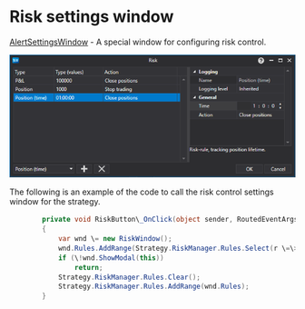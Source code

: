 # Risk settings window

[AlertSettingsWindow](../api/StockSharp.Alerts.AlertSettingsWindow.html) \- A special window for configuring risk control. 

![API GUI RiskWindow](../images/API_GUI_RiskWindow.png)

The following is an example of the code to call the risk control settings window for the strategy. 

```cs
		private void RiskButton\_OnClick(object sender, RoutedEventArgs e)
		{
			var wnd \= new RiskWindow();
			wnd.Rules.AddRange(Strategy.RiskManager.Rules.Select(r \=\> r.Clone()));
			if (\!wnd.ShowModal(this))
				return;
			Strategy.RiskManager.Rules.Clear();
			Strategy.RiskManager.Rules.AddRange(wnd.Rules);
		}
	  				
```
